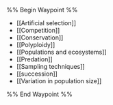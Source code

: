 %% Begin Waypoint %%
- [[Artificial selection]]
- [[Competition]]
- [[Conservation]]
- [[Polyploidy]]
- [[Populations and ecosystems]]
- [[Predation]]
- [[Sampling techniques]]
- [[succession]]
- [[Variation in population size]]

%% End Waypoint %%
